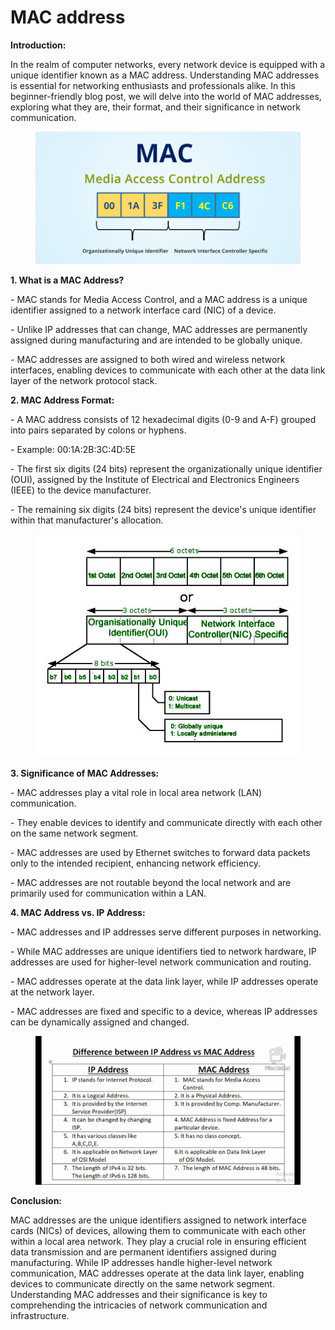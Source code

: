 # MAC address

**Introduction:**

In the realm of computer networks, every network device is equipped with a unique identifier known as a MAC address. Understanding MAC addresses is essential for networking enthusiasts and professionals alike. In this beginner-friendly blog post, we will delve into the world of MAC addresses, exploring what they are, their format, and their significance in network communication.

<figure><img src="../.gitbook/assets/mac-addresse-numbers.jpg" alt=""><figcaption></figcaption></figure>

**1. What is a MAC Address?**

\- MAC stands for Media Access Control, and a MAC address is a unique identifier assigned to a network interface card (NIC) of a device.

\- Unlike IP addresses that can change, MAC addresses are permanently assigned during manufacturing and are intended to be globally unique.

\- MAC addresses are assigned to both wired and wireless network interfaces, enabling devices to communicate with each other at the data link layer of the network protocol stack.

**2. MAC Address Format:**

\- A MAC address consists of 12 hexadecimal digits (0-9 and A-F) grouped into pairs separated by colons or hyphens.

\- Example: 00:1A:2B:3C:4D:5E

\- The first six digits (24 bits) represent the organizationally unique identifier (OUI), assigned by the Institute of Electrical and Electronics Engineers (IEEE) to the device manufacturer.

\- The remaining six digits (24 bits) represent the device's unique identifier within that manufacturer's allocation.

<figure><img src="../.gitbook/assets/mac.jpg" alt=""><figcaption></figcaption></figure>

**3. Significance of MAC Addresses:**

\- MAC addresses play a vital role in local area network (LAN) communication.

\- They enable devices to identify and communicate directly with each other on the same network segment.

\- MAC addresses are used by Ethernet switches to forward data packets only to the intended recipient, enhancing network efficiency.

\- MAC addresses are not routable beyond the local network and are primarily used for communication within a LAN.

**4. MAC Address vs. IP Address:**

\- MAC addresses and IP addresses serve different purposes in networking.

\- While MAC addresses are unique identifiers tied to network hardware, IP addresses are used for higher-level network communication and routing.

\- MAC addresses operate at the data link layer, while IP addresses operate at the network layer.

\- MAC addresses are fixed and specific to a device, whereas IP addresses can be dynamically assigned and changed.

<figure><img src="../.gitbook/assets/maxresdefault.jpg" alt=""><figcaption></figcaption></figure>

**Conclusion:**

MAC addresses are the unique identifiers assigned to network interface cards (NICs) of devices, allowing them to communicate with each other within a local area network. They play a crucial role in ensuring efficient data transmission and are permanent identifiers assigned during manufacturing. While IP addresses handle higher-level network communication, MAC addresses operate at the data link layer, enabling devices to communicate directly on the same network segment. Understanding MAC addresses and their significance is key to comprehending the intricacies of network communication and infrastructure.
